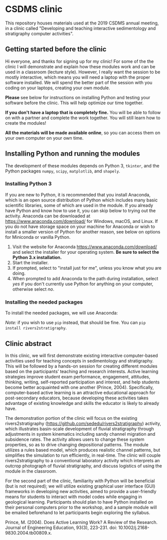 # CSDMS clinic

This repository houses materials used at the 2019 CSDMS annual meeting, in a clinic called "Developing and teaching interactive sedimentology and stratigraphy computer activities".

## Getting started before the clinic
Hi everyone, and thanks for signing up for my clinic! 
For some of the the clinic I will demonstrate and explain how these modules work and can be used in a classroom (lecture style).
However, I really want the session to be mostly interactive, which means you will need a laptop with the proper software installed.
We will spend the better part of the session with you coding on your laptops, creating your own module.

__Please__ see below for instructions on installing Python and testing your software before the clinic. 
This will help optimize our time together.

__If you don't have a laptop that is completely fine.__
You will be able to follow on with a partner and complete the work together. 
You will still learn how to create the modules! 

__All the materials will be made available online__, so you can access them on your own computer on your own time.


## Installing Python and running the modules

The development of these modules depends on Python 3, `tkinter`, and the Python packages `numpy`, `scipy`, `matplotlib`, and `shapely`. 

### Installing Python 3

If you are new to Python, it is recommended that you install Anaconda, which is an open source distribution of Python which includes many basic scientific libraries, some of which are used in the module. 
If you already have Python and know how to use it, you can skip below to trying out the activity.
Anaconda can be downloaded at https://www.anaconda.com/download/ for Windows, macOS, and Linux. 
If you do not have storage space on your machine for Anaconda or wish to install a smaller version of Python for another reason, see below on options for Miniconda or vanilla Python.

1. Visit the website for Anaconda https://www.anaconda.com/download/ and select the installer for your operating system.
__Be sure to select the Python 3.x installation.__
2. Start the installer.
3. If prompted, select to "install just for me", unless you know what you are doing.
4. When prompted to add Anaconda to the path during installation, select _yes_ if you don't currently use Python for anything on your computer, otherwise select _no_.

### Installing the needed packages

To install the needed packages, we will use Anaconda:



_Note:_ if you wish to use `pip` instead, that should be fine. You can `pip install rivers2stratigraphy`.


## Clinic abstract

In this clinic, we will first demonstrate existing interactive computer-based activities used for teaching concepts in sedimentology and stratigraphy.
This will be followed by a hands-on session for creating different modules based on the participants’ teaching and research interests.
Active learning strategies improve student exam performance, engagement, attitudes, thinking, writing, self-reported participation and interest, and help students become better acquainted with one another (Prince, 2004).
Specifically, computer-based active learning is an attractive educational approach for post-secondary educators, because developing these activities takes advantage of existing knowledge and skills the educator is likely to already have.

The demonstration portion of the clinic will focus on the existing rivers2stratigraphy (https://github.com/sededu/rivers2stratigraphy) activity, which illustrates basin-scale development of fluvial stratigraphy through adjustments in system kinematics including sandy channel migration and subsidence rates.
The activity allows users to change these system properties, so as to drive changing depositional patterns.
The module utilizes a rules based model, which produces realistic channel patterns, but simplifies the simulation to run efficiently, in real-time.
The clinic will couple rivers2stratigraphy to a conventional laboratory activity which interprets an outcrop photograph of fluvial stratigraphy, and discuss logistics of using the module in the classroom.

For the second part of the clinic, familiarity with Python will be beneficial (but is not required); we will utilize existing graphical user interface (GUI) frameworks in developing new activities, aimed to provide a user-friendly means for students to interact with model codes while engaging in geological learning. 
Participants should plan to have Python installed on their personal computers prior to the workshop, and a sample module will be emailed beforehand to let participants begin exploring the syllabus.

Prince, M. (2004). Does Active Learning Work? A Review of the Research. Journal of Engineering Education, 93(3), 223-231. doi: 10.1002/j.2168-9830.2004.tb00809.x.




